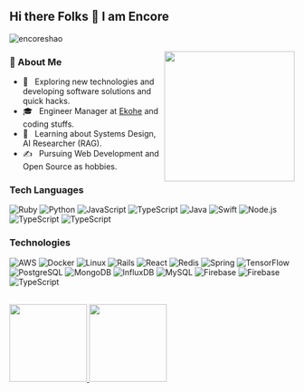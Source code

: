 ### <h2>Hi there Folks 👋 I am Encore</h2>

<p align="left"> <img src="https://komarev.com/ghpvc/?username=encoreshao&label=Profile%20Views&color=0e75b6&style=for-the-badge&base=253000" alt="encoreshao" /> </p>

<img align='right' src="https://media.giphy.com/media/M9gbBd9nbDrOTu1Mqx/giphy.gif" width="230">

### 👨 About Me

- 🤔 &nbsp; Exploring new technologies and developing software solutions and quick hacks.
- 🎓 &nbsp; Engineer Manager at <a href='https://ekohe.com'>Ekohe</a> and coding stuffs.
- 🌱 &nbsp; Learning about Systems Design, AI Researcher (RAG).
- ✍️ &nbsp; Pursuing Web Development and Open Source as hobbies.

### Tech Languages

![Ruby](https://img.shields.io/badge/-Ruby-000?style=for-the-badge&logo=Ruby)
![Python](https://img.shields.io/badge/-Python-000?style=for-the-badge&logo=Python)
![JavaScript](https://img.shields.io/badge/-JavaScript-000?style=for-the-badge&logo=JavaScript)
![TypeScript](https://img.shields.io/badge/-TypeScript-000?style=for-the-badge&logo=TypeScript)
![Java](https://img.shields.io/badge/-Java-000?style=for-the-badge&logo=Java&logoColor=007396)
![Swift](https://img.shields.io/badge/-Swift-000?style=for-the-badge&logo=Swift)
![Node.js](https://img.shields.io/badge/-Node.js-000?style=for-the-badge&logo=Node.js)
![TypeScript](https://img.shields.io/badge/-Sql-000?style=for-the-badge&logo=Sql)
![TypeScript](https://img.shields.io/badge/-Shell-000?style=for-the-badge&logo=Shell)

### Technologies

![AWS](https://img.shields.io/badge/-AWS-000?style=for-the-badge&logo=Amazon-AWS&logoColor=F90)
![Docker](https://img.shields.io/badge/-Docker-000?style=for-the-badge&logo=Docker)
![Linux](https://img.shields.io/badge/-Linux-000?style=for-the-badge&logo=Linux)
![Rails](https://img.shields.io/badge/-Rails-000?style=for-the-badge&logo=Rails)
![React](https://img.shields.io/badge/-React-000?style=for-the-badge&logo=React)
![Redis](https://img.shields.io/badge/-Redis-000?style=for-the-badge&logo=Redis)
![Spring](https://img.shields.io/badge/-Spring-000?style=for-the-badge&logo=Spring)
![TensorFlow](https://img.shields.io/badge/-TensorFlow-000?style=for-the-badge&logo=TensorFlow)
![PostgreSQL](https://img.shields.io/badge/-PostgreSQL-000?style=for-the-badge&logo=PostgreSQL)
![MongoDB](https://img.shields.io/badge/-MongoDB-000?style=for-the-badge&logo=MongoDB)
![InfluxDB](https://img.shields.io/badge/-InfluxDB-000?style=for-the-badge&logo=InfluxDB)
![MySQL](https://img.shields.io/badge/-MySQL-000?style=for-the-badge&logo=MySQL&logoColor=007396)
![Firebase](https://img.shields.io/badge/-Firebase-000?style=for-the-badge&logo=Firebase)
![Firebase](https://img.shields.io/badge/-Redis-000?style=for-the-badge&logo=Redis)
![TypeScript](https://img.shields.io/badge/-DevOps-000?style=for-the-badge&logo=DevOps)

<br/>

<a href="https://www.icmoc.com/">
  <img height="137px" src="https://github-readme-stats.vercel.app/api?username=encoreshao&hide_title=true&hide_border=true&show_icons=true&include_all_commits=true&count_private=true&line_height=21&text_color=000&icon_color=000&bg_color=0,ea6161,ffc64d,fffc4d,52fa5a&theme=graywhite" />
</a>

<a href="https://www.icmoc.com/">
  <img height="137px" src="https://github-readme-stats.vercel.app/api/top-langs/?username=encoreshao&hide=html&hide_title=true&hide_border=true&layout=compact&langs_count=6&exclude_repo=comp426,Redventures-Movie-Quotes&text_color=000&icon_color=fff&bg_color=0,52fa5a,4dfcff,c64dff&theme=graywhite" />
</a>
